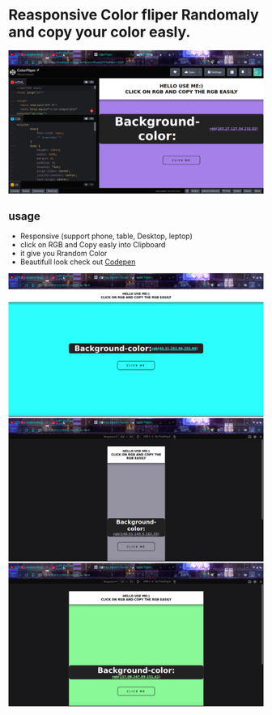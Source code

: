 # Reasponsive Color fliper Randomaly and copy your color easly.
<img src="./images/webfunction 13.png">

## usage
* Responsive (support phone, table, Desktop, leptop)
* click on RGB and Copy easly into Clipboard
* it give you Rrandom Color
* Beautifull look check out
<a href="https://codepen.io/Alimamhu/pen/RwybjOY">Codepen</a>
<img src="./images/webfunction10.png">
<img src="./images/webfunction 11.png">
<img src="./images/webfunction 12.png">
